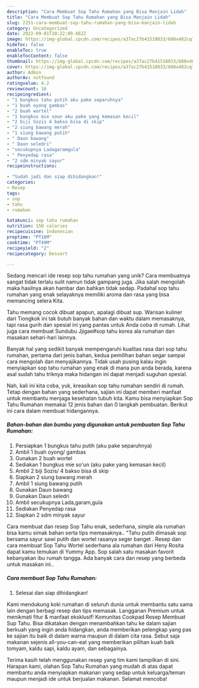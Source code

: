 ```yaml
---
description: "Cara Membuat Sop Tahu Rumahan yang Bisa Manjain Lidah"
title: "Cara Membuat Sop Tahu Rumahan yang Bisa Manjain Lidah"
slug: 2251-cara-membuat-sop-tahu-rumahan-yang-bisa-manjain-lidah
category: Uncategorized
date: 2022-09-01T10:22:09.662Z
image: https://img-global.cpcdn.com/recipes/a37ac27b41518033/680x482cq70/sop-tahu-rumahan-foto-resep-utama.jpg
hideToc: false
enableToc: true
enableTocContent: false
thumbnail: https://img-global.cpcdn.com/recipes/a37ac27b41518033/680x482cq70/sop-tahu-rumahan-foto-resep-utama.jpg
cover: https://img-global.cpcdn.com/recipes/a37ac27b41518033/680x482cq70/sop-tahu-rumahan-foto-resep-utama.jpg
author: Admin
authorAv: notfound
ratingvalue: 4.2
reviewcount: 16
recipeingredient:
- "1 bungkus tahu putih aku pake separuhnya"
- "1 buah oyong gambas"
- "2 buah wortel"
- "1 bungkus mie soun aku pake yang kemasan kecil"
- "2 biji Sozis 4 bakso bisa di skip"
- "2 siung bawang merah"
- "1 siung bawang putih"
- " Daun bawang"
- " Daun seledri"
- "secukupnya Ladagaramgula"
- " Penyedap rasa"
- "2 sdm minyak sayur"
recipeinstructions:

- "Sudah jadi dan siap dihidangkan!"
categories:
- Resep
tags:
- sop
- tahu
- rumahan

katakunci: sop tahu rumahan 
nutrition: 150 calories
recipecuisine: Indonesian
preptime: "PT16M"
cooktime: "PT49M"
recipeyield: "2"
recipecategory: Dessert

---
```





Sedang mencari ide resep sop tahu rumahan yang unik? Cara membuatnya sangat tidak terlalu sulit namun tidak gampang juga. Jika salah mengolah maka hasilnya akan hambar dan bahkan tidak sedap. Padahal sop tahu rumahan yang enak selayaknya memiliki aroma dan rasa yang bisa memancing selera Kita.





Tahu memang cocok dibuat apapun, apalagi dibuat sup. Warisan kuliner dari Tiongkok ini tak butuh banyak bahan dan waktu dalam memasaknya, tapi rasa gurih dan spesial ini yang pantas untuk Anda coba di rumah. Lihat juga cara membuat Sundubu Jjigae#sop tahu korea ala rumahan dan masakan sehari-hari lainnya.

Banyak hal yang sedikit banyak mempengaruhi kualitas rasa dari sop tahu rumahan, pertama dari jenis bahan, kedua pemilihan bahan segar sampai cara mengolah dan menyajikannya. Tidak usah pusing kalau ingin menyiapkan sop tahu rumahan yang enak di mana pun anda berada, karena asal sudah tahu triknya maka hidangan ini dapat menjadi suguhan spesial.






Nah, kali ini kita coba, yuk, kreasikan sop tahu rumahan sendiri di rumah. Tetap dengan bahan yang sederhana, sajian ini dapat memberi manfaat untuk membantu menjaga kesehatan tubuh kita. Kamu bisa menyiapkan Sop Tahu Rumahan memakai 12 jenis bahan dan 0 langkah pembuatan. Berikut ini cara dalam membuat hidangannya.

<!--inarticleads1-->

##### Bahan-bahan dan bumbu yang digunakan untuk pembuatan Sop Tahu Rumahan:

1. Persiapkan 1 bungkus tahu putih (aku pake separuhnya)
1. Ambil 1 buah oyong/ gambas
1. Gunakan 2 buah wortel
1. Sediakan 1 bungkus mie so&#39;un (aku pake yang kemasan kecil)
1. Ambil 2 biji Sozis/ 4 bakso bisa di skip
1. Siapkan 2 siung bawang merah
1. Ambil 1 siung bawang putih
1. Gunakan  Daun bawang
1. Gunakan  Daun seledri
1. Ambil secukupnya Lada,garam,gula
1. Sediakan  Penyedap rasa
1. Siapkan 2 sdm minyak sayur


Cara membuat dan resep Sop Tahu enak, sederhana, simple ala rumahan bisa kamu simak bahan serta tips memasaknya.. &#34;Tahu putih dimasak sop bersama sayur sawi putih dan wortel rasanya seger banget . Resep dan cara membuat Sop Tahu Wortel sederhana ala rumahan dari Heny Rosita dapat kamu temukan di Yummy App. Sop salah satu masakan favorit kebanyakan ibu rumah tangga. Ada banyak cara dan resep yang berbeda untuk masakan ini.. 

<!--inarticleads2-->

##### Cara membuat Sop Tahu Rumahan:


1. Selesai dan siap dihidangkan!

Kami mendukung koki rumahan di seluruh dunia untuk membantu satu sama lain dengan berbagi resep dan tips memasak. Langganan Premium untuk menikmati fitur &amp; manfaat eksklusif! Komunitas Cookpad Resep Membuat Sup Tahu. Bisa dikatakan dengan menambahkan tahu ke dalam sajian berkuah yang ingin anda hidangkan, anda memberikan pelengkap yang pas ke sajian itu baik di dalam warna maupun di dalam cita rasa. Sebut saja makanan sejenis all-you-can-eat yang memberikan pilihan kuah baik tomyam, kaldu sapi, kaldu ayam, dan sebagainya. 

Terima kasih telah menggunakan resep yang tim kami tampilkan di sini. Harapan kami, olahan Sop Tahu Rumahan yang mudah di atas dapat membantu anda menyiapkan makanan yang sedap untuk keluarga/teman maupun menjadi ide untuk berjualan makanan. Selamat mencoba!
